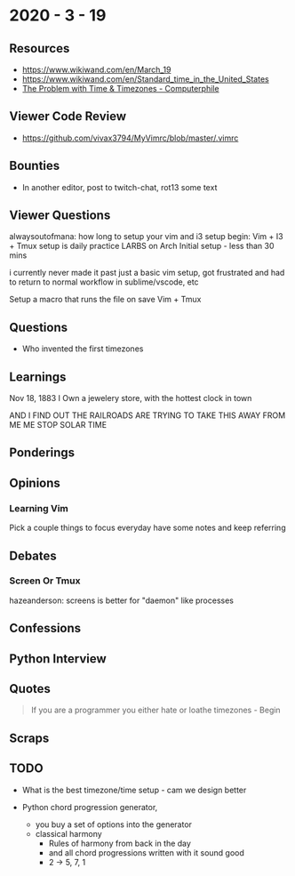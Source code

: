# 2020 - 3 - 19

## Resources

- <https://www.wikiwand.com/en/March_19>
- <https://www.wikiwand.com/en/Standard_time_in_the_United_States>
- [The Problem with Time & Timezones - Computerphile](https://www.youtube.com/watch?v=-5wpm-gesOY)

## Viewer Code Review

- <https://github.com/vivax3794/MyVimrc/blob/master/.vimrc>

## Bounties

- In another editor, post to twitch-chat, rot13 some text

## Viewer Questions

alwaysoutofmana: how long to setup your vim and i3 setup
begin: Vim + I3 + Tmux setup is daily practice
       LARBS on Arch
       Initial setup - less than 30 mins

i currently never made it past just a basic vim setup, got frustrated and had to
return to normal workflow in sublime/vscode, etc

Setup a macro that runs the file on save
Vim + Tmux

## Questions

- Who invented the first timezones

## Learnings

Nov 18, 1883
I Own a jewelery store, with the hottest clock  in town

AND I FIND OUT THE RAILROADS ARE TRYING TO TAKE THIS AWAY FROM ME
ME STOP SOLAR TIME

## Ponderings

## Opinions

### Learning Vim

Pick a couple things to focus everyday
have some notes
and keep referring

## Debates

### Screen Or Tmux

hazeanderson: screens is better for "daemon" like processes

## Confessions

## Python Interview

## Quotes

> If you are a programmer you either hate or loathe timezones - Begin

## Scraps

## TODO

- What is the best timezone/time setup - cam we design better

- Python chord progression generator,
  - you buy a set of options into the generator
  - classical harmony
    - Rules of harmony from back in the day
    - and all chord progressions written with it sound good
    - 2 -> 5, 7, 1
